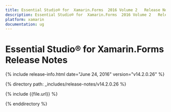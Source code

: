 ```yaml
---
title: Essential Studio® for  Xamarin.Forms  2016 Volume 2   Release Notes  
description: Essential Studio® for  Xamarin.Forms  2016 Volume 2   Release Notes  
platform: xamarin
documentation: ug
---
```


# Essential Studio® for  Xamarin.Forms  Release Notes  

{% include release-info.html date="June 24, 2016"  version="v14.2.0.26" %} 


{% directory path: _includes/release-notes/v14.2.0.26 %}

{% include {{file.url}} %}

{% enddirectory %}